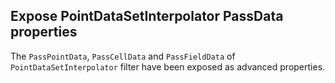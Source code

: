 ##  Expose PointDataSetInterpolator PassData properties

The `PassPointData`, `PassCellData` and `PassFieldData` of `PointDataSetInterpolator` filter have
been exposed as advanced properties.
